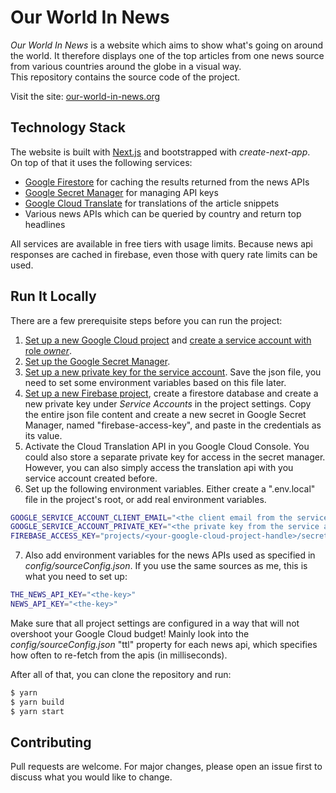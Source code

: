 # Our World In News

*Our World In News* is a website which aims to show what's going on around the world. It therefore displays one of the top articles from one news source from various countries around the globe in a visual way.  
This repository contains the source code of the project.

Visit the site: [our-world-in-news.org](https://our-world-in-news.org)

## Technology Stack

The website is built with [Next.js](nextjs.org) and bootstrapped with *create-next-app*.  
On top of that it uses the following services:
- [Google Firestore](https://firebase.google.com) for caching the results returned from the news APIs
- [Google Secret Manager](https://cloud.google.com/secret-manager) for managing API keys
- [Google Cloud Translate](https://cloud.google.com/translate) for translations of the article snippets
- Various news APIs which can be queried by country and return top headlines

All services are available in free tiers with usage limits. Because news api responses are cached in firebase, even those with query rate limits can be used.

## Run It Locally

There are a few prerequisite steps before you can run the project:
1. [Set up a new Google Cloud project](https://cloud.google.com/resource-manager/docs/creating-managing-projects) and [create a service account with role *owner*](https://cloud.google.com/resource-manager/docs/access-control-proj).
2. [Set up the Google Secret Manager](https://cloud.google.com/secret-manager/docs/configuring-secret-manager).
3. [Set up a new private key for the service account](https://cloud.google.com/iam/docs/creating-managing-service-account-keys). Save the json file, you need to set some environment variables based on this file later.
4. [Set up a new Firebase project](https://firebase.google.com/docs/firestore/quickstart), create a firestore database and create a new private key under *Service Accounts* in the project settings. Copy the entire json file content and create a new secret in Google Secret Manager, named "firebase-access-key", and paste in the credentials as its value. 
5. Activate the Cloud Translation API in you Google Cloud Console. You could also store a separate private key for access in the secret manager. However, you can also simply access the translation api with you service account created before.
6. Set up the following environment variables. Either create a ".env.local" file in the project's root, or add real environment variables.
```bash
GOOGLE_SERVICE_ACCOUNT_CLIENT_EMAIL="<the client email from the service account credentials file downloaded earlier>"
GOOGLE_SERVICE_ACCOUNT_PRIVATE_KEY="<the private key from the service account credentials file downloaded earlier>"
FIREBASE_ACCESS_KEY="projects/<your-google-cloud-project-handle>/secrets/firebase-access-key/versions/1"
```
7. Also add environment variables for the news APIs used as specified in *config/sourceConfig.json*. If you use the same sources as me, this is what you need to set up:
```bash
THE_NEWS_API_KEY="<the-key>"
NEWS_API_KEY="<the-key>"
```

Make sure that all project settings are configured in a way that will not overshoot your Google Cloud budget! Mainly look into the *config/sourceConfig.json* "ttl" property for each news api, which specifies how often to re-fetch from the apis (in milliseconds).

After all of that, you can clone the repository and run:
```bash
$ yarn
$ yarn build
$ yarn start
```

## Contributing
Pull requests are welcome. For major changes, please open an issue first to discuss what you would like to change.